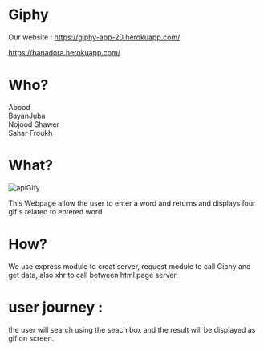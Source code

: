 
# Giphy
Our website :
 https://giphy-app-20.herokuapp.com/

https://banadora.herokuapp.com/

# Who? <br>
Abood<br>
BayanJuba<br>
Nojood Shawer<br>
Sahar Froukh <br>

# What?
![apiGify](https://user-images.githubusercontent.com/57558867/74314550-43fb9280-4d7e-11ea-9e04-7b41e26c019f.jpg)

This Webpage allow the user to enter a word and returns and displays four gif's related to entered word

# How?
We use express module to creat server, request module to call Giphy and get data, also xhr to call between html page server.

# user journey : 
the user will search using the seach box and the result will be displayed as gif on screen.
